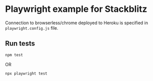# Playwright example for Stackblitz

Connection to browserless/chrome deployed to Heroku is specified in `playwright.config.js` file.

## Run tests

```bash
npm test
```

OR

```bash
npx playwright test
```
